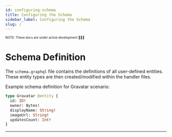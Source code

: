 ```yaml
---
id: configuring-schema
title: Configuring the Schema
sidebar_label: Configuring the Schema
slug: /
---
```


<sub><sup> NOTE: These docs are under active development 👷‍♀️👷 </sup></sub>

# Schema Definition

The `schema.graphql` file contains the definitions of all user-defined entities. These entity types are then created/modified within the handler files.

Example schema definition for Gravatar scenario:

```graphql
type Gravatar @entity {
  id: ID!
  owner: Bytes!
  displayName: String!
  imageUrl: String!
  updatesCount: Int!
}
```

---